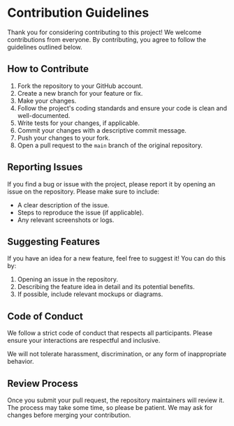 # Contribution Guidelines

Thank you for considering contributing to this project! We welcome contributions from everyone. By contributing, you agree to follow the guidelines outlined below.

## How to Contribute

1. Fork the repository to your GitHub account.
2. Create a new branch for your feature or fix.
3. Make your changes.
4. Follow the project's coding standards and ensure your code is clean and well-documented.
5. Write tests for your changes, if applicable.
6. Commit your changes with a descriptive commit message.
7. Push your changes to your fork.
8. Open a pull request to the `main` branch of the original repository.

## Reporting Issues

If you find a bug or issue with the project, please report it by opening an issue on the repository. Please make sure to include:

- A clear description of the issue.
- Steps to reproduce the issue (if applicable).
- Any relevant screenshots or logs.

## Suggesting Features

If you have an idea for a new feature, feel free to suggest it! You can do this by:

1. Opening an issue in the repository.
2. Describing the feature idea in detail and its potential benefits.
3. If possible, include relevant mockups or diagrams.

## Code of Conduct

We follow a strict code of conduct that respects all participants. Please ensure your interactions are respectful and inclusive.

We will not tolerate harassment, discrimination, or any form of inappropriate behavior.

## Review Process

Once you submit your pull request, the repository maintainers will review it. The process may take some time, so please be patient. We may ask for changes before merging your contribution.
